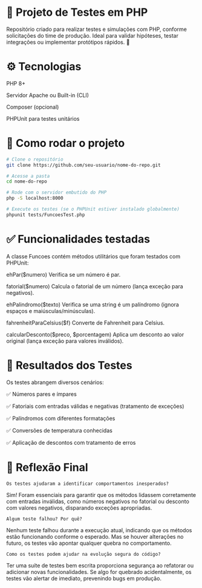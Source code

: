 # 🧪 Projeto de Testes em PHP

Repositório criado para realizar testes e simulações com PHP, conforme solicitações do time de produção.
Ideal para validar hipóteses, testar integrações ou implementar protótipos rápidos. 🚀

# ⚙️ Tecnologias
PHP 8+

Servidor Apache ou Built-in (CLI)

Composer (opcional)

PHPUnit para testes unitários

# 🚀 Como rodar o projeto

```bash
# Clone o repositório
git clone https://github.com/seu-usuario/nome-do-repo.git

# Acesse a pasta
cd nome-do-repo

# Rode com o servidor embutido do PHP
php -S localhost:8000

# Execute os testes (se o PHPUnit estiver instalado globalmente)
phpunit tests/FuncoesTest.php
```

# ✅ Funcionalidades testadas
A classe Funcoes contém métodos utilitários que foram testados com PHPUnit:

ehPar($numero)
Verifica se um número é par.

fatorial($numero)
Calcula o fatorial de um número (lança exceção para negativos).

ehPalindromo($texto)
Verifica se uma string é um palíndromo (ignora espaços e maiúsculas/minúsculas).

fahrenheitParaCelsius($f)
Converte de Fahrenheit para Celsius.

calcularDesconto($preco, $porcentagem)
Aplica um desconto ao valor original (lança exceção para valores inválidos).

# 🧪 Resultados dos Testes
Os testes abrangem diversos cenários:

✅ Números pares e ímpares

✅ Fatoriais com entradas válidas e negativas (tratamento de exceções)

✅ Palíndromos com diferentes formatações

✅ Conversões de temperatura conhecidas

✅ Aplicação de descontos com tratamento de erros

# 🤔 Reflexão Final
    Os testes ajudaram a identificar comportamentos inesperados?
Sim! Foram essenciais para garantir que os métodos lidassem corretamente com entradas inválidas, como números negativos no fatorial ou desconto com valores negativos, disparando exceções apropriadas.

    Algum teste falhou? Por quê?
Nenhum teste falhou durante a execução atual, indicando que os métodos estão funcionando conforme o esperado. Mas se houver alterações no futuro, os testes vão apontar qualquer quebra no comportamento.

    Como os testes podem ajudar na evolução segura do código?
Ter uma suíte de testes bem escrita proporciona segurança ao refatorar ou adicionar novas funcionalidades. Se algo for quebrado acidentalmente, os testes vão alertar de imediato, prevenindo bugs em produção.
